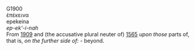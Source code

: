 <body>
  <p>G1900<br>  ἐπέκεινα  <br> epekeina  <br><i>ep-ek‘-i-nah </i><br>From <a href="g1909.htm">1909</a> and (the accusative plural neuter of) <a href="g1565.htm">1565</a>  <i>upon</i> <i>those</i> parts of, that is, <i>on</i> <i>the</i> <i>further</i> <i>side</i> <i>of:</i> - beyond.<br></p>
 </body>
